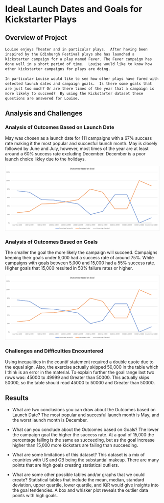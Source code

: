 # Ideal Launch Dates and Goals for Kickstarter Plays

## Overview of Project
    Louise enjoys Theater and in particular plays.  After having been inspired by the Edinburgh Festival plays she has launched a kickstarter campaign for a play named Fever. The Fever campaign has done well in a short period of time.  Louise would like to know how other kickstarter campaigns for plays are doing.  
    
    In particular Louise would like to see how other plays have fared with selected launch dates and campaign goals.  Is there some goals that are just too much? Or are there times of the year that a campaign is more likely to succeed?  By using the Kickstarter dataset these questions are answered for Louise.  

## Analysis and Challenges

### Analysis of Outcomes Based on Launch Date
May was chosen as a launch date for 111 campaigns with a 67% success rate making it the most popular and succesful launch month.  May is closely followed by June and July, however, most times of the year are at least around a 60% success rate excluding December.  December is a poor launch choice likley due to the holidays.  

![alt text](https://github.com/jj2773/kickstarter-analysis/blob/main/Outcomes_vs_Goals.png)

### Analysis of Outcomes Based on Goals
The smaller the goal the more likely the campaign will succeed.  Campaigns keeping their goals under 5,000 had a success rate of around 75%.  While campaigns with goals between 5,000 and 15,000 had a 55% success rate.  Higher goals that 15,000 resulted in 50% failure rates or higher.

![alt text](https://github.com/jj2773/kickstarter-analysis/blob/main/Outcomes_vs_Goals.png)

### Challenges and Difficulties Encountered
Using inequalities in the countif statement required a double quote due to the equal sign.  Also, the exercise actually skipped 50,000 in the table which I think is an error in the material.  To explain further the goal range last two rows was: 45000 to 49999 and Greater than 50000.  This actually skips 50000, so the table should read 45000 to 50000 and Greater than 50000.

## Results

- What are two conclusions you can draw about the Outcomes based on Launch Date?  The most popular and succesful launch month is May, and the worst launch month is December.

- What can you conclude about the Outcomes based on Goals? The lower the campaign goal the higher the success rate.  At a goal of 15,000 the percentage failing is the same as succeeding, but as the goal increase higher than 15,000 more kickstars are failing than succeeding.

- What are some limitations of this dataset? This dataset is a mix of countries with US and GB being the substantial makeup.  There are many points that are high goals creating statistical outliers.

- What are some other possible tables and/or graphs that we could create?  Statistical tables that include the mean, median, standard deviation, upper quartile, lower quartile, and IQR would give insights into the goal tendencies.  A box and whisker plot reveals the outlier data points with high goals.
